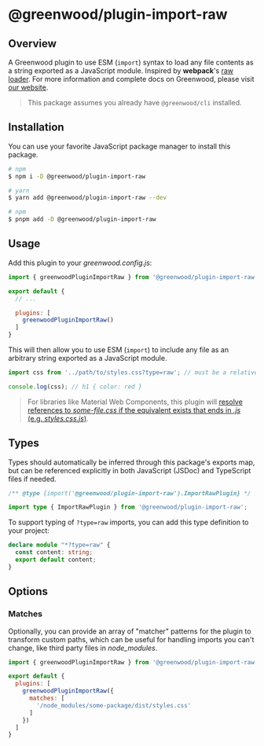 # @greenwood/plugin-import-raw

## Overview

A Greenwood plugin to use ESM (`import`) syntax to load any file contents as a string exported as a JavaScript module.  Inspired by **webpack**'s [raw loader](https://v4.webpack.js.org/loaders/raw-loader/).  For more information and complete docs on Greenwood, please visit [our website](https://www.greenwoodjs.dev).

> This package assumes you already have `@greenwood/cli` installed.

## Installation

You can use your favorite JavaScript package manager to install this package.

```bash
# npm
$ npm i -D @greenwood/plugin-import-raw

# yarn
$ yarn add @greenwood/plugin-import-raw --dev

# npm
$ pnpm add -D @greenwood/plugin-import-raw
```

## Usage

Add this plugin to your _greenwood.config.js_:

```javascript
import { greenwoodPluginImportRaw } from '@greenwood/plugin-import-raw';

export default {
  // ...

  plugins: [
    greenwoodPluginImportRaw()
  ]
}
```

This will then allow you to use ESM (`import`) to include any file as an arbitrary string exported as a JavaScript module.
```js
import css from '../path/to/styles.css?type=raw'; // must be a relative path per ESM spec

console.log(css); // h1 { color: red }
```

> For libraries like Material Web Components, this plugin will [resolve references to _some-file.css_ if the equivalent exists that ends in _.js_ (e.g. _styles.css.js_)](https://github.com/ProjectEvergreen/greenwood/issues/700).

## Types

Types should automatically be inferred through this package's exports map, but can be referenced explicitly in both JavaScript (JSDoc) and TypeScript files if needed.

```js
/** @type {import('@greenwood/plugin-import-raw').ImportRawPlugin} */
```

```ts
import type { ImportRawPlugin } from '@greenwood/plugin-import-raw';
```

To support typing of `?type=raw` imports, you can add this type definition to your project:

```ts
declare module "*?type=raw" {
  const content: string;
  export default content;
}
```

## Options

### Matches

Optionally, you can provide an array of "matcher" patterns for the plugin to transform custom paths, which can be useful for handling imports you can't change, like third party files in _node_modules_.

```javascript
import { greenwoodPluginImportRaw } from '@greenwood/plugin-import-raw';

export default {
  plugins: [
    greenwoodPluginImportRaw({
      matches: [
        '/node_modules/some-package/dist/styles.css'
      ]
    })
  ]
}
```